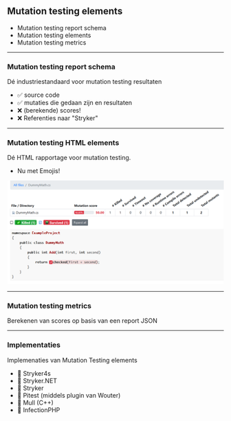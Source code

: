 ## Mutation testing elements

* Mutation testing report schema
* Mutation testing elements
* Mutation testing metrics

<!-- .element class="fragment" data-fragment-index="0" -->

---

### Mutation testing report schema

Dé industriestandaard voor mutation testing resultaten

* ✅ source code
* ✅ mutaties die gedaan zijn en resultaten
* ❌ (berekende) scores!
* ❌ Referenties naar "Stryker"

<!-- .element style="list-style-type: none" -->

---

### Mutation testing HTML elements

Dé HTML rapportage voor mutation testing.

* Nu met Emojis!

![report-emoj.png](img/report-emoj.png)

<!-- .element class="fragment" data-fragment-index="0" -->

---

### Mutation testing metrics

Berekenen van scores op basis van een report JSON

---

### Implementaties

Implemenaties van Mutation Testing elements

* 🚀 Stryker4s
* 🚀 Stryker.NET
* 🚀 Stryker
* 🎉 Pitest (middels plugin van Wouter)
* 🎉 Mull (C++)
* 🙈 InfectionPHP

<!-- .element style="list-style-type: none" -->
